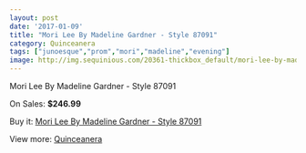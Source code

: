```yaml
---
layout: post
date: '2017-01-09'
title: "Mori Lee By Madeline Gardner - Style 87091"
category: Quinceanera
tags: ["junoesque","prom","mori","madeline","evening"]
image: http://img.sequinious.com/20361-thickbox_default/mori-lee-by-madeline-gardner-style-87091.jpg
---
```

Mori Lee By Madeline Gardner - Style 87091

On Sales: **$246.99**
<a href="https://www.sequinious.com/quinceanera/9068-mori-lee-by-madeline-gardner-style-87091.html"><amp-img layout="responsive" width="600" height="600" src="//img.sequinious.com/20361-thickbox_default/mori-lee-by-madeline-gardner-style-87091.jpg" alt="Mori Lee By Madeline Gardner - Style 87091 0" /></a>
<a href="https://www.sequinious.com/quinceanera/9068-mori-lee-by-madeline-gardner-style-87091.html"><amp-img layout="responsive" width="600" height="600" src="//img.sequinious.com/20362-thickbox_default/mori-lee-by-madeline-gardner-style-87091.jpg" alt="Mori Lee By Madeline Gardner - Style 87091 1" /></a>
<a href="https://www.sequinious.com/quinceanera/9068-mori-lee-by-madeline-gardner-style-87091.html"><amp-img layout="responsive" width="600" height="600" src="//img.sequinious.com/20363-thickbox_default/mori-lee-by-madeline-gardner-style-87091.jpg" alt="Mori Lee By Madeline Gardner - Style 87091 2" /></a>

Buy it: [Mori Lee By Madeline Gardner - Style 87091](https://www.sequinious.com/quinceanera/9068-mori-lee-by-madeline-gardner-style-87091.html "Mori Lee By Madeline Gardner - Style 87091")

View more: [Quinceanera](https://www.sequinious.com/8-quinceanera "Quinceanera")